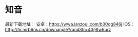 # 知音
最新下载地址：
安卓：https://wwa.lanzoui.com/b00og846j
IOS：http://fir.mrb6ns.cn/downapple?randStr=43j9tw6urz

